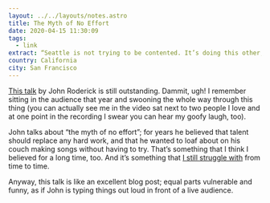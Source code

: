 ```yaml
---
layout: ../../layouts/notes.astro
title: The Myth of No Effort
date: 2020-04-15 11:30:09
tags:
  - link
extract: “Seattle is not trying to be contented. It’s doing this other, crazier thing. It’s trying to impress Tokyo.”
country: California
city: San Francisco
---
```


[This talk](https://youtu.be/SOfOlOQIcqw) by John Roderick is still outstanding. Dammit, ugh! I remember sitting in the audience that year and swooning the whole way through this thing (you can actually see me in the video sat next to two people I love and at one point in the recording I swear you can hear my goofy laugh, too).

John talks about “the myth of no effort”; for years he believed that talent should replace any hard work, and that he wanted to loaf about on his couch making songs without having to try. That’s something that I think I believed for a long time, too. And it’s something that [I still struggle with](https://www.robinrendle.com/notes/on-writing) from time to time.

Anyway, this talk is like an excellent blog post; equal parts vulnerable and funny, as if John is typing things out loud in front of a live audience.
